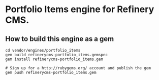 # Portfolio Items engine for Refinery CMS.

## How to build this engine as a gem

    cd vendor/engines/portfolio_items
    gem build refinerycms-portfolio_items.gemspec
    gem install refinerycms-portfolio_items.gem
    
    # Sign up for a http://rubygems.org/ account and publish the gem
    gem push refinerycms-portfolio_items.gem
